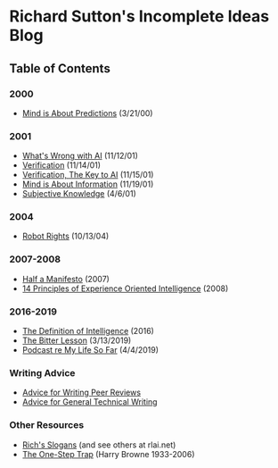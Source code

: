# Richard Sutton's Incomplete Ideas Blog

## Table of Contents

### 2000
- [Mind is About Predictions](ConditionalPredictions.md) (3/21/00)

### 2001
- [What's Wrong with AI](WrongWithAI.md) (11/12/01)
- [Verification](Verification.md) (11/14/01)
- [Verification, The Key to AI](KeytoAI.md) (11/15/01)
- [Mind is About Information](Information.md) (11/19/01)
- [Subjective Knowledge](SubjectiveKnowledge.md) (4/6/01)

### 2004
- [Robot Rights](robotrightssutton.md) (10/13/04)

### 2007-2008
- [Half a Manifesto](Half%20a%20Manifesto.md) (2007)
- [14 Principles of Experience Oriented Intelligence](14%20Principles%20of%20Experience%20Oriented%20Intelligence.md) (2008)

### 2016-2019
- [The Definition of Intelligence](DefinitionOfIntelligence.md) (2016)
- [The Bitter Lesson](BitterLesson.md) (3/13/2019)
- [Podcast re My Life So Far](Podcast%20re%20My%20Life%20So%20Far.md) (4/4/2019)

### Writing Advice
- [Advice for Writing Peer Reviews](ReviewAdvice.md)
- [Advice for General Technical Writing](Advice%20for%20General%20Technical%20Writing.md)

### Other Resources
- [Rich's Slogans](Rich's%20Slogans.md) (and see others at rlai.net)
- [The One-Step Trap](OneStepTrap.md) (Harry Browne 1933-2006)
